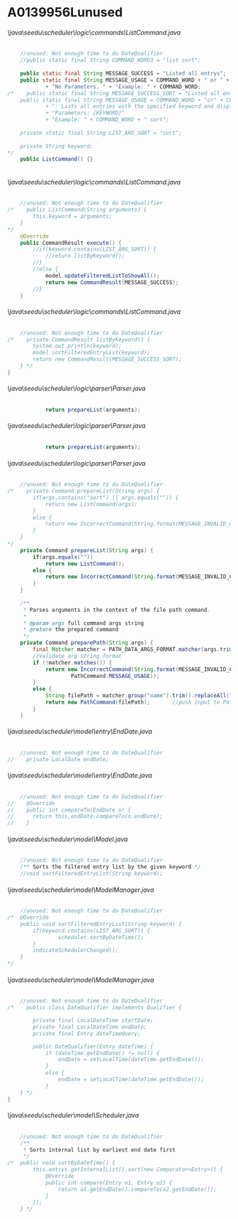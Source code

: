 # A0139956Lunused
###### \java\seedu\scheduler\logic\commands\ListCommand.java
``` java
    //unused: Not enough time to do DateQualifier  
    //public static final String COMMAND_WORD3 = "list sort";
    		
    public static final String MESSAGE_SUCCESS = "Listed all entrys";
    public static final String MESSAGE_USAGE = COMMAND_WORD + " or " + COMMAND_WORD2 + ": List all entries.\n"
    		+ "No Parameters. " + "Example: " + COMMAND_WORD;
/*    public static final String MESSAGE_SUCCESS_SORT = "Listed all entries sorted by date; earliest endDate first";
    public static final String MESSAGE_USAGE = COMMAND_WORD + "or" + COMMAND_WORD2 
    		+ ": Lists all entries with the specified keyword and display them as a list with index numbers.\n"
    		+ "Parameters: [KEYWORD]"
    		+ "Example: " + COMMAND_WORD + " sort";
    
    private static final String LIST_ARG_SORT = "sort";
    
    private String keyword;
*/    
    public ListCommand() {}
    
```
###### \java\seedu\scheduler\logic\commands\ListCommand.java
``` java
    //unused: Not enough time to do DateQualifier  
/*    public ListCommand(String arguments) {
    	this.keyword = arguments;
    }
*/
    @Override
    public CommandResult execute() {
    	//if(keyword.contains(LIST_ARG_SORT)) {
    		//return listByKeyword();
    	//}
    	//else {
    		model.updateFilteredListToShowAll();
    		return new CommandResult(MESSAGE_SUCCESS);
    	//}
    }
```
###### \java\seedu\scheduler\logic\commands\ListCommand.java
``` java
	//unused: Not enough time to do DateQualifier  	
/*    private CommandResult listByKeyword() {	
    	System.out.println(keyword);
   		model.sortFilteredEntryList(keyword);
   		return new CommandResult(MESSAGE_SUCCESS_SORT);
    } */
}
```
###### \java\seedu\scheduler\logic\parser\Parser.java
``` java
        	return prepareList(arguments);
```
###### \java\seedu\scheduler\logic\parser\Parser.java
``` java
            return prepareList(arguments);

```
###### \java\seedu\scheduler\logic\parser\Parser.java
``` java
    //unused: Not enough time to do DateQualifier  
/*    private Command prepareList(String args) {
    	if(args.contains("sort") || args.equals("")) {
    		return new ListCommand(args);
    	}
    	else {
    		return new IncorrectCommand(String.format(MESSAGE_INVALID_COMMAND_FORMAT, ListCommand.MESSAGE_USAGE));
    	}
    }
*/    
    private Command prepareList(String args) {
    	if(args.equals(""))
    		return new ListCommand();
    	else {
    		return new IncorrectCommand(String.format(MESSAGE_INVALID_COMMAND_FORMAT, ListCommand.MESSAGE_USAGE));
    	}    		
    }
    
    /**
     * Parses arguments in the context of the file path command.
     *
     * @param args full command args string
     * @return the prepared command
     */
    private Command preparePath(String args) {
        final Matcher matcher = PATH_DATA_ARGS_FORMAT.matcher(args.trim());
        //Validate arg string format
        if (!matcher.matches()) {
            return new IncorrectCommand(String.format(MESSAGE_INVALID_COMMAND_FORMAT,
                    PathCommand.MESSAGE_USAGE));
        }
        else {
            String filePath = matcher.group("name").trim().replaceAll("/$", "") + ".xml";                   //store input to filePath
            return new PathCommand(filePath);       //push input to PathCommand
        }
    }
```
###### \java\seedu\scheduler\model\entry\EndDate.java
``` java
    //unused: Not enough time to do DateQualifier
//    private LocalDate endDate;
```
###### \java\seedu\scheduler\model\entry\EndDate.java
``` java
    //unused: Not enough time to do DateQualifier
//    @Override
//    public int compareTo(EndDate o) {
//    	return this.endDate.compareTo(o.endDate);
//    }
```
###### \java\seedu\scheduler\model\Model.java
``` java
    //unused: Not enough time to do DateQualifier  
    /** Sorts the filtered entry list by the given keyword */
	//void sortFilteredEntryList(String keyword);
```
###### \java\seedu\scheduler\model\ModelManager.java
``` java
    //unused: Not enough time to do DateQualifier  
/*	@Override
    public void sortFilteredEntryList(String keyword) {
		if(keyword.contains(LIST_ARG_SORT)) {
				scheduler.sortByDateTime();
		}	
		indicateSchedulerChanged();
	}
*/
```
###### \java\seedu\scheduler\model\ModelManager.java
``` java
    //unused: Not enough time to do DateQualifier  
/*    public class DateQualifier implements Qualifier {

        private final LocalDateTime startDate;
        private final LocalDateTime endDate;
        private final Entry dateTimeQuery;

        public DateQualifier(Entry dateTime) {
            if (dateTime.getEndDate() != null) {
                endDate = setLocalTime(dateTime.getEndDate());
            }
            else {
                endDate = setLocalTime(dateTime.getEndDate());
            }
    } */
}
```
###### \java\seedu\scheduler\model\Scheduler.java
``` java
    //unused: Not enough time to do DateQualifier 
    /** 
	 * Sorts internal list by earliest end date first
	 */
/*	public void sortByDateTime() {
		this.entrys.getInternalList().sort(new Comparator<Entry>() {
			@Override
			public int compare(Entry o1, Entry o2) {
				return o1.getEndDate().compareTo(o2.getEndDate());
			}
		});
	} */
```
